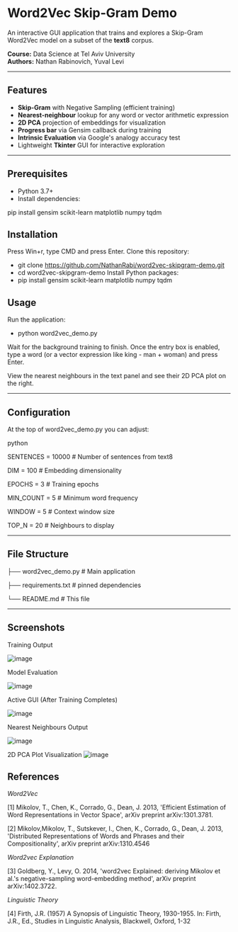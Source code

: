 # Word2Vec Skip-Gram Demo

An interactive GUI application that trains and explores a Skip-Gram Word2Vec model on a subset of the **text8** corpus.

**Course:** Data Science at Tel Aviv University   
**Authors:** Nathan Rabinovich, Yuval Levi

---

##  Features

- **Skip-Gram** with Negative Sampling (efficient training)
- **Nearest-neighbour** lookup for any word or vector arithmetic expression
- **2D PCA** projection of embeddings for visualization
- **Progress bar** via Gensim callback during training
- **Intrinsic Evaluation** via Google's analogy accuracy test
- Lightweight **Tkinter** GUI for interactive exploration

---

##  Prerequisites

- Python 3.7+  
- Install dependencies:

pip install gensim scikit-learn matplotlib numpy tqdm

##  Installation

Press Win+r, type CMD and press Enter.
Clone this repository:
 - git clone https://github.com/NathanRabi/word2vec-skipgram-demo.git
- cd word2vec-skipgram-demo
Install Python packages: 
- pip install gensim scikit-learn matplotlib numpy tqdm

##  Usage
Run the application:

- python word2vec_demo.py

Wait for the background training to finish.
Once the entry box is enabled, type a word (or a vector expression like king - man + woman) and press Enter.

View the nearest neighbours in the text panel and see their 2D PCA plot on the right.

---

##  Configuration
At the top of word2vec_demo.py you can adjust:

python

SENTENCES = 10000    # Number of sentences from text8

DIM       = 100     # Embedding dimensionality

EPOCHS    = 3       # Training epochs

MIN_COUNT = 5       # Minimum word frequency

WINDOW    = 5       # Context window size

TOP_N     = 20      # Neighbours to display

---

## File Structure

├── word2vec_demo.py      # Main application

├── requirements.txt      # pinned dependencies

└── README.md             # This file

---

## Screenshots

Training Output

![image](https://github.com/user-attachments/assets/fd82d8bf-5db3-4582-baa6-67c1b56ecc5c)

Model Evaluation 

![image](https://github.com/user-attachments/assets/03cded5c-b774-41d7-baf4-f5c2332a3456)

Active GUI (After Training Completes)

![image](https://github.com/user-attachments/assets/b2afca04-bd45-437b-be61-0088556a87de)

Nearest Neighbours Output

![image](https://github.com/user-attachments/assets/c454566e-ff93-47af-b8e8-db4c46b9b135)

2D PCA Plot Visualization
![image](https://github.com/user-attachments/assets/e3e3c257-47d2-4788-a798-1bc59c7d3da3)


## References

_Word2Vec_

[1] Mikolov, T., Chen, K., Corrado, G., Dean, J. 2013, 'Efficient Estimation of Word Representations in Vector Space', arXiv preprint arXiv:1301.3781.

[2] Mikolov,Mikolov, T., Sutskever, I., Chen, K., Corrado, G., Dean, J. 2013, 'Distributed Representations of Words and Phrases and their Compositionality', arXiv preprint arXiv:1310.4546

_Word2vec Explanation_

[3] Goldberg, Y., Levy, O. 2014, 'word2vec Explained: deriving Mikolov et al.'s negative-sampling
  word-embedding method', arXiv preprint arXiv:1402.3722.
  
_Linguistic Theory_

[4] Firth, J.R. (1957) A Synopsis of Linguistic Theory, 1930-1955. In: Firth, J.R., Ed., Studies in Linguistic Analysis, Blackwell, Oxford, 1-32
